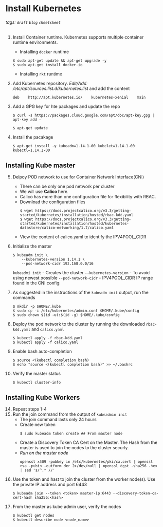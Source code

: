 Install Kubernetes
===
###### tags: `draft` `blog` `cheetsheet`

1. Install Container runtime. Kubernetes supports multiple container runtime environments.
    * Installing `docker` runtime
    ```
    $ sudo apt-get update && apt-get upgrade -y
    $ sudo apt-get install docker.io
    ```
    
    * Installing `rkt` runtime

2. Add Kubernetes repository. 
    *Edit/Add: /etc/apt/sources.list.d/kubernetes.list* and add the content
    ```
    deb    http://apt.kubernetes.io/    kubernetes-xenial    main
    ```
3. Add a GPG key for hte packages and update the repo
    ```
    $ curl -s https://packages.cloud.google.com/apt/doc/apt-key.gpg | apt-key add -
    
    $ apt-get update
    ```
    
4. Install the pacakage
    ```
    $ apt-get install -y kubeadm=1.14.1-00 kubelet=1.14.1-00 kubectl=1.14.1-00
    ```

## Installing Kube master
5. Delpoy POD network to use for Container Network Interface(CNI)
    * There can be only one pod network per cluster
    * We will use **Calico** here.
    * Calico has more than one configuration file for flexibility with RBAC. 
    * Download the configuration files
        ```
        $ wget https://docs.projectcalico.org/v3.3/getting-started/kubernetes/installation/hosted/rbac-kdd.yaml
        $ wget https://docs.projectcalico.org/v3.3/getting-started/kubernetes/installation/hosted/kubernetes-datastore/calico-networking/1.7/calico.yaml
        ```
     * View the content of calico.yaml to identify the IPV4POOL_CIDR   
6. Initialize the master
    ```
    $ kubeadm init \
        --kubernetes-version 1.14.1 \
        --pod-network-cidr 192.168.0.0/16
    ```
    `kubeadmi init` - Creates the cluster
    `--kubernetes-version` - To avoid using newest possible
    `--pod-network-cidr` - IPV4POOL_CIDR IP range found in the CNI config
    
7. As suggested in the instructions of the `kubeadm init` output, run the commands
    ```
    $ mkdir -p $HOME/.kube
    $ sudo cp -i /etc/kubernetes/admin.conf $HOME/.kube/config
    $ sudo chown $(id -u):$(id -g) $HOME/.kube/config    
    ```
9. Deploy the pod network to the cluster by running the downloaded `rbac-kdd.yaml` and `calico.yaml`
    ```
    $ kubectl apply -f rbac-kdd.yaml
    $ kubectl apply -f calico.yaml
    ```
11. Enable bash auto-completion
    ```
    $ source <(kubectl completion bash)
    $ echo "source <(kubectl completion bash)" >> ~/.bashrc
    ```
13. Verify the master status
    ```
    $ kubectl cluster-info
    ```

## Installing Kube Workers
14. Repeat steps 1-4
15. Run the join command from the output of `kubeadmin init`
    * The join command lasts only 24 hours
    * Create new token
        ```
        $ sudo kubeadm token create ## From master node
        ```
    * Create a Discovery Token CA Cert on the Master. The Hash from the master is used to join the nodes to the cluster securly.
    * *Run on the master node*
        ```
        openssl x509 -pubkey in /etc/kubernetes/pki/ca.cert | openssl rsa -pubin -outform der 2>/dev/null | openssl dgst -sha256 -hex | sed 's/^.* //'
        ```
16. Use the token and hast to join the cluster from the worker node(s). Use the private IP address and port 6443
    ```
    $ kubeadm join --token <token> master-ip:6443 --discovery-token-ca-cert-hash sha256:<hash>
    ```
17. From the master as kube admin user, verify the nodes
    ```
    $ kubectl get nodes
    $ kubectl describe node <node_name>
    ```